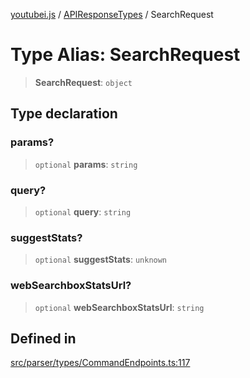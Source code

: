 [youtubei.js](../../../README.md) / [APIResponseTypes](../README.md) / SearchRequest

# Type Alias: SearchRequest

> **SearchRequest**: `object`

## Type declaration

### params?

> `optional` **params**: `string`

### query?

> `optional` **query**: `string`

### suggestStats?

> `optional` **suggestStats**: `unknown`

### webSearchboxStatsUrl?

> `optional` **webSearchboxStatsUrl**: `string`

## Defined in

[src/parser/types/CommandEndpoints.ts:117](https://github.com/LuanRT/YouTube.js/blob/e54e499ff553dab51e6d9d1aebc090b50fec29ba/src/parser/types/CommandEndpoints.ts#L117)
